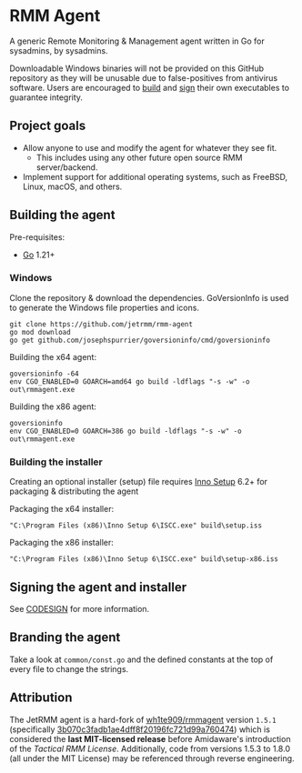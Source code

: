 # RMM Agent

A generic Remote Monitoring & Management agent written in Go for sysadmins, by sysadmins.

Downloadable Windows binaries will not be provided on this GitHub repository as they will be unusable due to false-positives from antivirus software. Users are encouraged to [build](#building-the-agent) and [sign](CODESIGN.md) their own executables to guarantee integrity.

## Project goals
- Allow anyone to use and modify the agent for whatever they see fit.
  - This includes using any other future open source RMM server/backend.
- Implement support for additional operating systems, such as FreeBSD, Linux, macOS, and others.

## Building the agent

Pre-requisites:
- [Go](https://go.dev/dl/) 1.21+

### Windows

Clone the repository & download the dependencies. GoVersionInfo is used to generate the Windows file properties and icons.
```shell
git clone https://github.com/jetrmm/rmm-agent
go mod download
go get github.com/josephspurrier/goversioninfo/cmd/goversioninfo
```

Building the x64 agent:
```shell
goversioninfo -64
env CGO_ENABLED=0 GOARCH=amd64 go build -ldflags "-s -w" -o out\rmmagent.exe
```

Building the x86 agent:
```shell
goversioninfo
env CGO_ENABLED=0 GOARCH=386 go build -ldflags "-s -w" -o out\rmmagent.exe
```

### Building the installer
 
Creating an optional installer (setup) file requires [Inno Setup](https://jrsoftware.org/isdl.php) 6.2+ for packaging & distributing the agent

Packaging the x64 installer:
```
"C:\Program Files (x86)\Inno Setup 6\ISCC.exe" build\setup.iss
```

Packaging the x86 installer:
```
"C:\Program Files (x86)\Inno Setup 6\ISCC.exe" build\setup-x86.iss
```

## Signing the agent and installer

See [CODESIGN](CODESIGN.md) for more information.

## Branding the agent

Take a look at `common/const.go` and the defined constants at the top of every file to change the strings.

## Attribution

The JetRMM agent is a hard-fork of [wh1te909/rmmagent](https://github.com/wh1te909/rmmagent) version `1.5.1` (specifically [3b070c3fadb1ae4dff8f20196fc721d99a760474](https://github.com/wh1te909/rmmagent/tree/3b070c3fadb1ae4dff8f20196fc721d99a760474)) which is considered the **last MIT-licensed release** before Amidaware's introduction of the _Tactical RMM License_. Additionally, code from versions 1.5.3 to 1.8.0 (all under the MIT License) may be referenced through reverse engineering.
